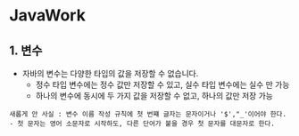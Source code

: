 # JavaWork

## 1. 변수
- 자바의 변수는 다양한 타입의 값을 저장할 수 없습니다.
  - 정수 타입 변수에는 정수 값만 저장할 수 있고, 실수 타입 변수에는 실수 만 가능
  - 하나의 변수에 동시에 두 가지 값을 저장할 수 없고, 하나의 값만 저장 가능

```
새롭게 안 사실 : 변수 이름 작성 규칙에 첫 번쨰 글자는 문자이거나 '$',"_'이어야 한다.
- 첫 문자는 영어 소문자로 시작하도, 다른 단어가 붙을 경우 첫 문자를 대문자로 한다.
```
